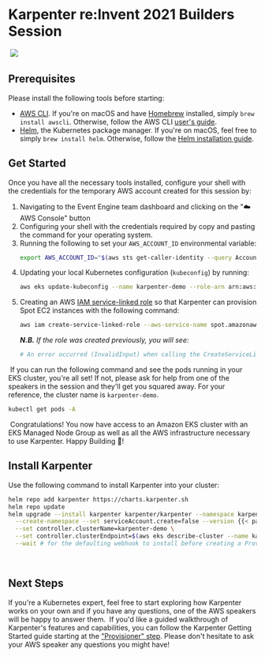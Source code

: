 # Karpenter re:Invent 2021 Builders Session
​
![](https://github.com/aws/karpenter/raw/main/website/static/banner.png)
​
## Prerequisites
Please install the following tools before starting:
- [AWS CLI](https://aws.amazon.com/cli/). If you're on macOS and have [Homebrew](https://brew.sh/) installed, simply `brew install awscli`. Otherwise, follow the AWS CLI [user's guide](https://docs.aws.amazon.com/cli/latest/userguide/cli-chap-getting-started.html).
- [Helm](https://helm.sh/docs/intro/install/), the Kubernetes package manager. If you're on macOS, feel free to simply `brew install helm`. Otherwise, follow the [Helm installation guide](https://helm.sh/docs/intro/install/).
​
## Get Started
Once you have all the necessary tools installed, configure your shell with the credentials for the temporary AWS account created for this session by:
1. Navigating to the Event Engine team dashboard and clicking on the "☁️ AWS Console" button
2. Configuring your shell with the credentials required by copy and pasting the command for your operating system.
3. Running the following to set your `AWS_ACCOUNT_ID` environmental variable:
    ```bash
    export AWS_ACCOUNT_ID="$(aws sts get-caller-identity --query Account --output text)"
    ```
4. Updating your local Kubernetes configuration (`kubeconfig`) by running:
    ```bash
    aws eks update-kubeconfig --name karpenter-demo --role-arn arn:aws:iam::${AWS_ACCOUNT_ID}:role/KarpenterEESetupRole-karpenter-demo
    ```
5. Creating an AWS [IAM service-linked role](https://docs.aws.amazon.com/IAM/latest/UserGuide/using-service-linked-roles.html) so that Karpenter can provision Spot EC2 instances with the following command:
    ```bash
    aws iam create-service-linked-role --aws-service-name spot.amazonaws.com
    ```
    _**N.B.** If the role was created previously, you will see:_
    ```bash
    # An error occurred (InvalidInput) when calling the CreateServiceLinkedRole operation: Service role name AWSServiceRoleForEC2Spot has been taken in this account, please try a different suffix.
    ```
​
If you can run the following command and see the pods running in your EKS cluster, you're all set! If not, please ask for help from one of the speakers in the session and they'll get you squared away. For your reference, the cluster name is `karpenter-demo`.
```bash
kubectl get pods -A
```
​
Congratulations! You now have access to an Amazon EKS cluster with an EKS Managed Node Group as well as all the AWS infrastructure necessary to use Karpenter.
Happy Building 🔨!
​
## Install Karpenter
 Use the following command to install Karpenter into your cluster:
```bash
helm repo add karpenter https://charts.karpenter.sh
helm repo update
helm upgrade --install karpenter karpenter/karpenter --namespace karpenter \
  --create-namespace --set serviceAccount.create=false --version {{< param "latest_release_version" >}} \
  --set controller.clusterName=karpenter-demo \
  --set controller.clusterEndpoint=$(aws eks describe-cluster --name karpenter-demo --query "cluster.endpoint" --output json) \
  --wait # for the defaulting webhook to install before creating a Provisioner
```
​
## Next Steps
If you're a Kubernetes expert, feel free to start exploring how Karpenter works on your own and if you have any questions, one of the AWS speakers will be happy to answer them.
​
If you'd like a guided walkthrough of Karpenter's features and capabilities, you can follow the Karpenter Getting Started guide starting at the ["Provisioner" step](https://karpenter.sh/docs/getting-started/#provisioner). Please don't hesitate to ask your AWS speaker any questions you might have!
